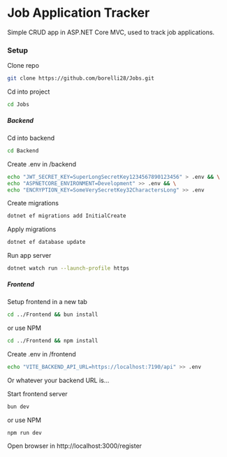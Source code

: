 # Job Application Tracker
Simple CRUD app in ASP.NET Core MVC, used to track job applications.

### Setup
Clone repo
```bash
git clone https://github.com/borelli28/Jobs.git
```

Cd into project
```bash
cd Jobs
```

##### Backend
Cd into backend
```bash
cd Backend
```

Create .env in /backend
```bash
echo "JWT_SECRET_KEY=SuperLongSecretKey1234567890123456" > .env && \
echo "ASPNETCORE_ENVIRONMENT=Development" >> .env && \
echo "ENCRYPTION_KEY=SomeVerySecretKey32CharactersLong" >> .env
```

Create migrations
```bash
dotnet ef migrations add InitialCreate
```

Apply migrations
```bash
dotnet ef database update
```

Run app server
```bash
dotnet watch run --launch-profile https
```

##### Frontend
Setup frontend in a new tab
```bash
cd ../Frontend && bun install
```
or use NPM
```bash
cd ../Frontend && npm install
```

Create .env in /frontend
```bash
echo "VITE_BACKEND_API_URL=https://localhost:7190/api" >> .env
```
Or whatever your backend URL is...

Start frontend server
```bash
bun dev
```
or use NPM
```bash
npm run dev
```

Open browser in http://localhost:3000/register
